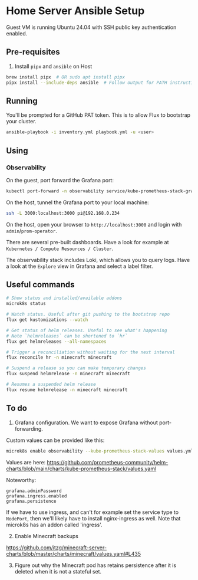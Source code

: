 # Home Server Ansible Setup

Guest VM is running Ubuntu 24.04 with SSH public key authentication enabled.

## Pre-requisites

1. Install `pipx` and `ansible` on Host

```bash
brew install pipx  # OR sudo apt install pipx
pipx install --include-deps ansible  # Follow output for PATH instructions
```

## Running

You'll be prompted for a GitHub PAT token. This is to allow Flux to bootstrap your cluster.

```bash
ansible-playbook -i inventory.yml playbook.yml -u <user>
```

## Using

### Observability

On the guest, port forward the Grafana port:

```bash
kubectl port-forward -n observability service/kube-prometheus-stack-grafana --address 0.0.0.0 3000:80
```

On the host, tunnel the Grafana port to your local machine:

```bash
ssh -L 3000:localhost:3000 pi@192.168.0.234
```

On the host, open your browser to `http://localhost:3000` and login with `admin`/`prom-operator`.

There are several pre-built dashboards. Have a look for example at `Kubernetes / Compute Resources / Cluster`.

The observability stack includes Loki, which allows you to query logs. Have a look at the `Explore` view in Grafana and select a label filter.

## Useful commands

```bash
# Show status and installed/available addons
microk8s status

# Watch status. Useful after git pushing to the bootstrap repo
flux get kustomizations --watch

# Get status of helm releases. Useful to see what's happening
# Note `helmreleases` can be shortened to `hr`
flux get helmreleases --all-namespaces

# Trigger a reconciliation without waiting for the next interval
flux reconcile hr -n minecraft minecraft

# Suspend a release so you can make temporary changes
flux suspend helmrelease -n minecraft minecraft

# Resumes a suspended helm release
flux resume helmrelease -n minecraft minecraft
```

## To do

1. Grafana configuration. We want to expose Grafana without port-forwarding.

Custom values can be provided like this:

```bash
microk8s enable observability --kube-prometheus-stack-values values.yml
```

Values are here: https://github.com/prometheus-community/helm-charts/blob/main/charts/kube-prometheus-stack/values.yaml

Noteworthy:
```
grafana.adminPassword
grafana.ingress.enabled
grafana.persistence
```

If we have to use ingress, and can't for example set the service type to `NodePort`, then we'll likely have to install nginx-ingress as well. Note that microk8s has an addon called 'ingress'.

2. Enable Minecraft backups

https://github.com/itzg/minecraft-server-charts/blob/master/charts/minecraft/values.yaml#L435

3. Figure out why the Minecraft pod has retains persistence after it is deleted when it is not a stateful set.
